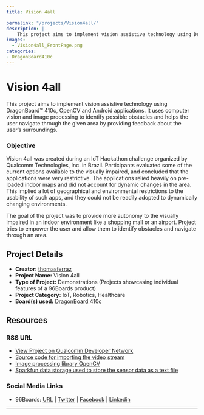 ```yaml
---
title: Vision 4all

permalink: "/projects/Vision4all/"
description: |-
    This project aims to implement vision assistive technology using DragonBoard™ 410c, OpenCV and Android applications. It uses computer vision and image processing to identify possible obstacles and helps the user navigate through the given area by providing feedback about the user’s surroundings.
images:
  - Vision4all_FrontPage.png
categories:
- DragonBoard410c
---
```

# Vision 4all

This project aims to implement vision assistive technology using DragonBoard™ 410c, OpenCV and Android applications. It uses computer vision and image processing to identify possible obstacles and helps the user navigate through the given area by providing feedback about the user’s surroundings.

### Objective

Vision 4all was created during an IoT Hackathon challenge organized by Qualcomm Technologies, Inc. in Brazil. Participants evaluated some of the current options available to the visually impaired, and concluded that the applications were very restrictive. The applications relied heavily on pre-loaded indoor maps and did not account for dynamic changes in the area. This implied a lot of geographical and environmental restrictions to the usability of such apps, and they could not be readily adopted to dynamically changing environments.

The goal of the project was to provide more autonomy to the visually impaired in an indoor environment like a shopping mall or an airport. Project tries to empower the user and allow them to identify obstacles and navigate through an area.

## Project Details

- **Creator:** [thomasferraz](https://www.instructables.com/member/thomasferraz/)
- **Project Name:** Vision 4all
- **Type of Project:** Demonstrations (Projects showcasing individual features of a 96Boards product)
- **Project Category:** IoT, Robotics, Healthcare
- **Board(s) used:** [DragonBoard 410c](https://www.96boards.org/product/dragonboard410c/)

## Resources

### RSS URL

- [View Project on Qualcomm Developer Network](https://developer.qualcomm.com/project/vision-4all)
- [Source code for importing the video stream](http://www.instructables.com/id/Vision-4all-Sistema-Visão-Assistida-Para-Deficient/)
- [Image processing library OpenCV](http://opencv.org/)
- [Sparkfun data storage used to store the sensor data as a text file](https://data.sparkfun.com/)

### Social Media Links

- 96Boards: [URL](https://www.96boards.org/) &#124; [Twitter](https://twitter.com/96boards) &#124; [Facebook](https://www.facebook.com/96Boards) &#124; [Linkedin](https://www.linkedin.com/company/{{site.linkedin_username}}/)


***
